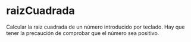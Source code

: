 # raizCuadrada

Calcular la raiz cuadrada de un número introducido por teclado. 
Hay que tener la precaución de comprobar que el número sea positivo.
